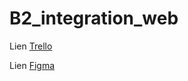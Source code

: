 # B2_integration_web

Lien <a href="https://trello.com/invite/b/66f1702fdfd21a2ada2c4e62/ATTI5d11b88d6efc569691eb5ef952be9d7d6C83CA74/integration-web-memo">Trello</a>

Lien <a href="https://www.figma.com/design/dGRbczOLa7muIBK8MCfxbg/Int%C3%A9gration-Web?node-id=0-1&t=0sfTUov2BdpA41FW-1">Figma</a>

